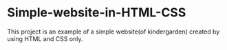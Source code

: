 # Simple-website-in-HTML-CSS
This project is an example of a simple website(of kindergarden) created by using HTML and CSS only.
